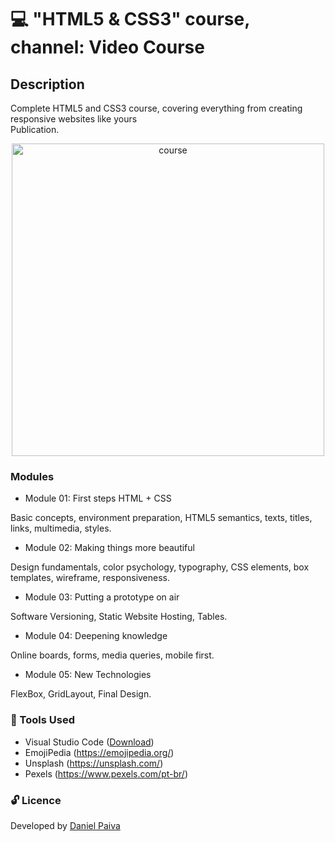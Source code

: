# 💻 "HTML5 & CSS3" course, channel: Video Course

## Description
<p>
Complete HTML5 and CSS3 course, covering everything from creating responsive websites like yours<br>
Publication.
</p>

<p align="center">
<img src = "https://i.imgur.com/3S09E1H.png" alt = "course" width = "500">
</p>

### Modules

- Module 01: First steps HTML + CSS

Basic concepts, environment preparation, HTML5 semantics, texts, titles, links, multimedia, styles.

- Module 02: Making things more beautiful

Design fundamentals, color psychology, typography, CSS elements, box templates, wireframe, responsiveness.

- Module 03: Putting a prototype on air

Software Versioning, Static Website Hosting, Tables.

- Module 04: Deepening knowledge

Online boards, forms, media queries, mobile first.

- Module 05: New Technologies

FlexBox, GridLayout, Final Design.

### 🧰 Tools Used

- Visual Studio Code ([Download](https://code.visualstudio.com/download))
- EmojiPedia (https://emojipedia.org/)
- Unsplash (https://unsplash.com/)
- Pexels (https://www.pexels.com/pt-br/)

### 🔓 Licence
<p>Developed by <a href="https://www.linkedin.com/in/danhpaiva/">Daniel Paiva</a></p>
